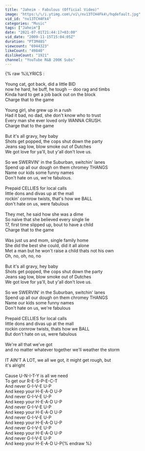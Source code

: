 ```yaml
---
title: "Jaheim - Fabulous (Official Video)"
image: "https:\/\/i.ytimg.com\/vi\/nv13TCH4Fk4\/hqdefault.jpg"
vid_id: "nv13TCH4Fk4"
categories: "Music"
tags: ["Jaheim"]
date: "2021-07-01T21:44:17+03:00"
vid_date: "2009-11-15T15:04:05Z"
duration: "PT3M48S"
viewcount: "6944323"
likeCount: "49840"
dislikeCount: "1921"
channel: "YouTube R&B 200K Subs"
---
```

{% raw %}LYRICS :<br /><br />Young cat, got back, did a little BID<br />now he hard, he buff, he tough -- doo rag and timbs<br />Kinda hard to get a job back out on the block<br />Charge that to the game<br /><br />Young girl, she grew up in a rush<br />Had it bad, no dad, she don't know who to trust<br />Every man she ever loved only WANNA CRUSH.<br />Charge that to the game<br /><br />But it's all gravy, hey baby<br />Shots get popped, the cops shut down the party<br />Jeans sag low, blow smoke out of Dutches<br />We got love for ya'll, but y'all don't love us.<br /><br />So we SWERVIN' in the Suburban, switchin' lanes<br />Spend up all our dough on them chromey THANGS<br />Name our kids some funny names<br />Don't hate on us, we're fabulous.<br /><br />Prepaid CELLIES for local calls<br />little dons and divas up at the mall<br />rockin' cornrow twists, that's how we BALL<br />don't hate on us, were fabulous<br /><br />They met, he said how she was a dime<br />So naive that she believed every single lie<br />17, first time slipped up, bout to have a child<br />Charge that to the game<br /><br />Was just us and mom, single family home<br />She did the best she could, did it all alone<br />Met a man but he won't raise a child thats not his own<br />Oh, no, oh, no, no<br /><br />But it's all gravy, hey baby<br />Shots get popped, the cops shut down the party<br />Jeans sag low, blow smoke out of Dutches<br />We got love for ya'll, but y'all don't love us.<br /><br />So we SWERVIN' in the Suburban, switchin' lanes<br />Spend up all our dough on them chromey THANGS<br />Name our kids some funny names<br />Don't hate on us, we're fabulous<br /><br />Prepaid CELLIES for local calls<br />little dons and divas up at the mall<br />rockin cornrow twists, thats how we BALL<br />But don't hate on us, were fabulous<br /><br />We're all that we've got<br />and no matter whatever together we'll weather the storm<br /><br />IT AIN'T A LOT, we all we got, it might get rough, but<br />it's alright<br /><br />Cause U-N-I-T-Y is all we need<br />To get our R-E-S-P-E-C-T<br />And never G-I-V-E U-P<br />And keep your H-E-A-D U-P<br />And never G-I-V-E U-P<br />And keep your H-E-A-D U-P<br />And never G-I-V-E U-P<br />And keep your H-E-A-D U-P<br />And never G-I-V-E U-P<br />And keep your H-E-A-D U-P<br />And never G-I-V-E U-P<br />And keep your H-E-A-D U-P<br />And never G-I-V-E U-P<br />And keep your H-E-A-D U-P{% endraw %}
